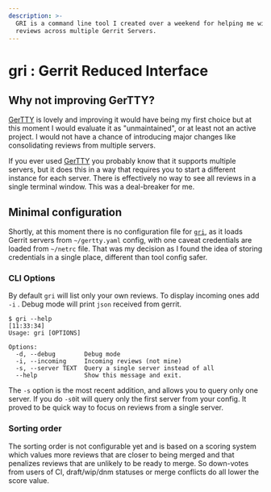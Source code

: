 ```yaml
---
description: >-
  GRI is a command line tool I created over a weekend for helping me with code
  reviews across multiple Gerrit Servers.
---
```


# gri : Gerrit Reduced Interface

## Why not improving GerTTY?

[GerTTY](https://github.com/openstack/gertty) is lovely and improving it would have being my first choice but at this moment I would evaluate it as "unmaintained", or at least not an active project. I would not have a chance of introducing major changes like consolidating reviews from multiple servers.

If you ever used [GerTTY](https://github.com/openstack/gertty) you probably know that it supports multiple servers, but it does this in a way that requires you to start a different instance for each server. There is effectively no way to see all reviews in a single terminal window. This was a deal-breaker for me.

## Minimal configuration

Shortly, at this moment there is no configuration file for [`gri`](https://github.com/pycontribs/gri), as it loads Gerrit servers from `~/gertty.yaml` config, with one caveat credentials are loaded from `~/netrc` file. That was my decision as I found the idea of storing credentials in a single place, different than tool config safer.

### CLI Options

By default `gri` will list only your own reviews. To display incoming ones add `-i` . Debug mode will print `json` received from gerrit.

```text
$ gri --help                                                                                                                                                              [11:33:34]
Usage: gri [OPTIONS]

Options:
  -d, --debug        Debug mode
  -i, --incoming     Incoming reviews (not mine)
  -s, --server TEXT  Query a single server instead of all
  --help             Show this message and exit.
```

The `-s` option is the most recent addition, and allows you to query only one server. If you do `-s0`it will query only the first server from your config. It proved to be quick way to focus on reviews from a single server.

### Sorting order

The sorting order is not configurable yet and is based on a scoring system which values more reviews that are closer to being merged and that penalizes reviews that are unlikely to be ready to merge. So down-votes from users of CI, draft/wip/dnm statuses or merge conflicts do all lower the score value. 

